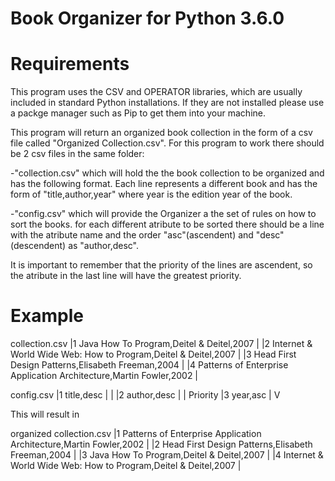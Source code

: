 # Book Organizer for Python 3.6.0

# Requirements
This program uses the CSV and OPERATOR libraries, which are usually included in standard Python installations. If they are not installed please use a packge manager such as Pip to get them into your machine.

This program will return an organized book collection in the form of a csv file called "Organized Collection.csv".
For this program to work there should be 2 csv files in the same folder: 

-"collection.csv" which will hold the the book collection to be organized and has the following format. Each line represents a different book and has the form of "title,author,year" where year is the edition year of the book.

-"config.csv" which will provide the Organizer a the set of rules on how to sort the books. for each different atribute to be sorted there should be a line with the atribute name and the order "asc"(ascendent) and "desc"(descendent) as "author,desc".

It is important to remember that the priority of the lines are ascendent, so the atribute in the last line will have the greatest priority.

# Example

collection.csv
|1 Java How To Program,Deitel & Deitel,2007                           |
|2 Internet & World Wide Web: How to Program,Deitel & Deitel,2007     |
|3 Head First Design Patterns,Elisabeth Freeman,2004                  |
|4 Patterns of Enterprise Application Architecture,Martin Fowler,2002 |

config.csv
|1 title,desc  |  |
|2 author,desc |  | Priority
|3 year,asc    |  V

This will result in 

organized collection.csv
|1 Patterns of Enterprise Application Architecture,Martin Fowler,2002 |
|2 Head First Design Patterns,Elisabeth Freeman,2004                  |
|3 Java How To Program,Deitel & Deitel,2007                           |
|4 Internet & World Wide Web: How to Program,Deitel & Deitel,2007     |
